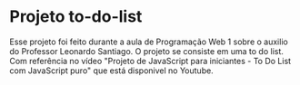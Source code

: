 # Projeto to-do-list
Esse projeto foi feito durante a aula de Programação Web 1 sobre o auxilio do Professor Leonardo Santiago. O projeto se consiste em uma to do list. Com referência no vídeo "Projeto de JavaScript para iniciantes - To Do List com JavaScript puro" que está disponivel no Youtube.

